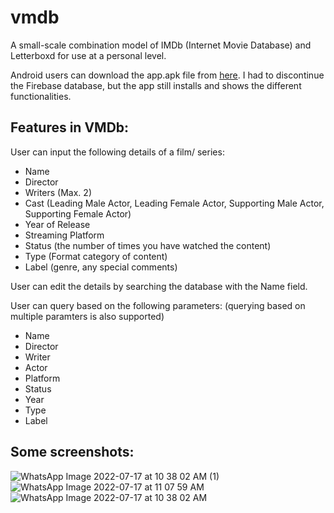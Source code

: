 # vmdb
A small-scale combination model of IMDb (Internet Movie Database) and Letterboxd for use at a personal level.

Android users can download the app.apk file from [here](https://drive.google.com/file/d/1UfuUfNRjh2pi1KveIaMBktqHdCMGqX1F/view?usp=sharing). I had to discontinue the Firebase database, but the app still installs and shows the different functionalities.

## Features in VMDb:

User can input the following details of a film/ series:
- Name
- Director
- Writers (Max. 2)
- Cast (Leading Male Actor, Leading Female Actor, Supporting Male Actor, Supporting Female Actor)
- Year of Release
- Streaming Platform
- Status (the number of times you have watched the content)
- Type (Format category of content)
- Label (genre, any special comments)

User can edit the details by searching the database with the Name field.

User can query based on the following parameters: (querying based on multiple paramters is also supported)
- Name
- Director
- Writer
- Actor
- Platform
- Status
- Year
- Type
- Label

## Some screenshots:
![WhatsApp Image 2022-07-17 at 10 38 02 AM (1)](https://user-images.githubusercontent.com/43022912/179386375-6dd933f4-5e07-4bf8-bde8-2652ae2a392f.jpeg)
![WhatsApp Image 2022-07-17 at 11 07 59 AM](https://user-images.githubusercontent.com/43022912/179386383-ba40911d-72ca-467e-ab4a-87c591195174.jpeg)
![WhatsApp Image 2022-07-17 at 10 38 02 AM](https://user-images.githubusercontent.com/43022912/179386390-3d024bcc-20d0-4d8a-8032-2a7c0a55369c.jpeg)
